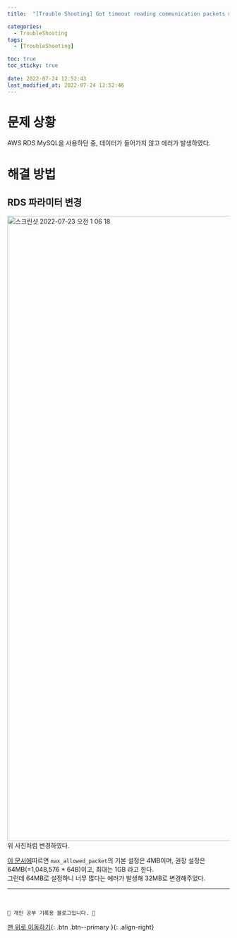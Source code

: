 ```yaml
---
title:  "[Trouble Shooting] Got timeout reading communication packets max_allow 해결"

categories:
  - TroubleShooting
tags:
  - [TroubleShooting]

toc: true
toc_sticky: true
 
date: 2022-07-24 12:52:43
last_modified_at: 2022-07-24 12:52:46
---
```


# 문제 상황
AWS RDS MySQL을 사용하던 중, 데이터가 들어가지 않고 에러가 발생하였다.

# 해결 방법
## RDS 파라미터 변경
<img width="1418" alt="스크린샷 2022-07-23 오전 1 06 18" src="https://user-images.githubusercontent.com/59405576/180480030-39ef825d-50ec-400c-af95-03e482e5691d.png"><br>
위 사진처럼 변경하였다.<br>

[이 문서에](https://aws.amazon.com/ko/blogs/database/best-practices-for-configuring-parameters-for-amazon-rds-for-mysql-part-3-parameters-related-to-security-operational-manageability-and-connectivity-timeout/)따르면 `max_allowed_packet`의 기본 설정은 4MB이며, 권장 설정은 64MB(=1,048,576 * 64B)이고, 최대는 1GB 라고 한다.<br>
그런데 64MB로 설정하니 너무 많다는 에러가 발생해 32MB로 변경해주었다.

***
<br>

    💛 개인 공부 기록용 블로그입니다. 👻

[맨 위로 이동하기](#){: .btn .btn--primary }{: .align-right}